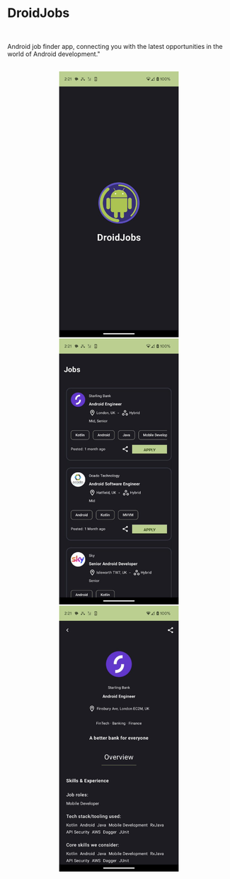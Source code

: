 <h1>DroidJobs</h1><br>

Android job finder app, connecting you with the latest opportunities in the world of Android development."
</br>
<br>

<p align="center">
  <img src="readme_images/splash.png" height=600>
  <img src="readme_images/jobs.png" height=600>
  <img src="readme_images/job-detail.png" height=600>
</p>
